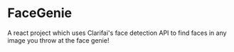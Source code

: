 # FaceGenie
A react project which uses Clarifai's face detection API to find faces in any image you throw at the face genie!
